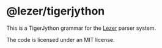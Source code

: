 # @lezer/tigerjython

This is a TigerJython grammar for the
[Lezer](https://lezer.codemirror.net/) parser system.

The code is licensed under an MIT license.
